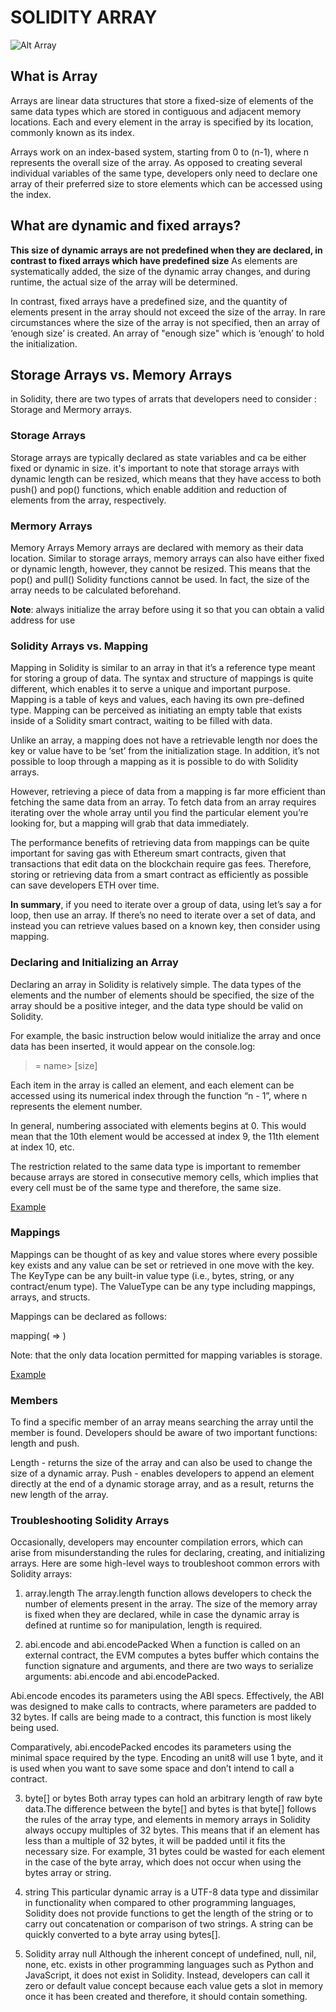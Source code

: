 # SOLIDITY ARRAY
![Alt Array](https://media.tenor.com/images/e22e34423109766b7a4f7f8629d07b1c/tenor.gif)
## What is Array
Arrays are linear data structures that store a fixed-size of elements of the same data types which are stored in contiguous and adjacent memory locations. Each and every element in the array is specified by its location, commonly known as its index.

Arrays work on an index-based system, starting from 0 to (n-1), where n represents the overall size of the array. As opposed to creating several individual variables of the same type, developers only need to declare one array of their preferred size to store elements which can be accessed using the index.

## What are dynamic and fixed arrays?
**This size of dynamic arrays are not predefined when they are declared, in contrast to fixed arrays which have predefined size**
As elements are systematically added, the size of the dynamic array changes, and during runtime, the actual size of the array will be determined.

In contrast, fixed arrays have a predefined size, and the quantity of elements present in the array should not exceed the size of the array. In rare circumstances where the size of the array is not specified, then an array of ‘enough size’ is created. An array of "enough size" which is ‘enough’ to hold the initialization.

## Storage Arrays vs. Memory Arrays
in Solidity, there are two types of arrats that developers need to consider : Storage and Mermory arrays.

### Storage Arrays
Storage arrays are typically declared as state variables and ca be either fixed or dynamic in size. it's important to note that storage arrays with dynamic length can be resized, which means that they have access to both push() and pop() functions, which enable addition and reduction of elements from the array, respectively.

### Mermory Arrays
Memory Arrays
Memory arrays are declared with memory as their data location. Similar to storage arrays, memory arrays can also have either fixed or dynamic length, however, they cannot be resized. This means that the pop() and pull() Solidity functions cannot be used. In fact, the size of the array needs to be calculated beforehand.

**Note**: always initialize the array before using it so that you can obtain a valid address for use

### Solidity Arrays vs. Mapping 
Mapping in Solidity is similar to an array in that it’s a reference type meant for storing a group of data. The syntax and structure of mappings is quite different, which enables it to serve a unique and important purpose. Mapping is a table of keys and values, each having its own pre-defined type. Mapping can be perceived as initiating an empty table that exists inside of a Solidity smart contract, waiting to be filled with data. 

Unlike an array, a mapping does not have a retrievable length nor does the key or value have to be ‘set’ from the initialization stage. In addition, it’s not possible to loop through a mapping as it is possible to do with Solidity arrays.

However, retrieving a piece of data from a mapping is far more efficient than fetching the same data from an array. To fetch data from an array requires iterating over the whole array until you find the particular element you’re looking for, but a mapping will grab that data immediately.

The performance benefits of retrieving data from mappings can be quite important for saving gas with Ethereum smart contracts, given that transactions that edit data on the blockchain require gas fees. Therefore, storing or retrieving data from a smart contract as efficiently as possible can save developers ETH over time. 

**In summary**, if you need to iterate over a group of data, using let’s say a for loop, then use an array. If there’s no need to iterate over a set of data, and instead you can retrieve values based on a known key, then consider using mapping.    

### Declaring and Initializing an Array 

Declaring an array in Solidity is relatively simple. The data types of the elements and the number of elements should be specified, the size of the array should be a positive integer, and the data type should be valid on Solidity.

For example, the basic instruction below would initialize the array and once data has been inserted, it would appear on the console.log: 

><initialization> = <insert data type> <insert array >name> [size]

Each item in the array is called an element, and each element can be accessed using its numerical index through the function “n - 1”, where n represents the element number.

In general, numbering associated with elements begins at 0. This would mean that the 10th element would be accessed at index 9, the 11th element at index 10, etc.

The restriction related to the same data type is important to remember because arrays are stored in consecutive memory cells, which implies that every cell must be of the same type and therefore, the same size. 

[Example](https://github.com/BernardOnuh/100DaysOfSolidity/blob/main/6.Array/array.sol)

### Mappings
Mappings can be thought of as key and value stores where every possible key exists and any value can be set or retrieved in one move with the key. The KeyType can be any built-in value type (i.e., bytes, string, or any contract/enum type). The ValueType can be any type including mappings, arrays, and structs.

Mappings can be declared as follows: 

mapping(<insert KeyType> ⇒ <insert ValueType>) <insert VariableName>

Note: that the only data location permitted for mapping variables is storage.


[Example](https://github.com/BernardOnuh/100DaysOfSolidity/blob/main/5.Mapping/mapping.sol)

### Members
To find a specific member of an array means searching the array until the member is found. Developers should be aware of two important functions: length and push.

‍Length - returns the size of the array and can also be used to change the size of a dynamic array.
‍Push - enables developers to append an element directly at the end of a dynamic storage array, and as a result, returns the new length of the array. 

### Troubleshooting Solidity Arrays

Occasionally, developers may encounter compilation errors, which can arise from misunderstanding the rules for declaring, creating, and initializing arrays. Here are some high-level ways to troubleshoot common errors with Solidity arrays: 

1. array.length
The array.length function allows developers to check the number of elements present in the array. The size of the memory array is fixed when they are declared, while in case the dynamic array is defined at runtime so for manipulation, length is required. 

2. abi.encode and abi.encodePacked
When a function is called on an external contract, the EVM computes a bytes buffer which contains the function signature and arguments, and there are two ways to serialize arguments: abi.encode and abi.encodePacked.

Abi.encode encodes its parameters using the ABI specs. Effectively, the ABI was designed to make calls to contracts, where parameters are padded to 32 bytes. If calls are being made to a contract, this function is most likely being used.

Comparatively, abi.encodePacked encodes its parameters using the minimal space required by the type. Encoding an unit8 will use 1 byte, and it is used when you want to save some space and don’t intend to call a contract. 

3. byte[] or bytes
‍Both array types can hold an arbitrary length of raw byte data.The difference between the byte[] and bytes is that byte[] follows the rules of the array type, and elements in memory arrays in Solidity always occupy multiples of 32 bytes. This means that if an element has less than a multiple of 32 bytes, it will be padded until it fits the necessary size. For example, 31 bytes could be wasted for each element in the case of the byte array, which does not occur when using the bytes array or string. 

4. string
‍This particular dynamic array is a UTF-8 data type and dissimilar in functionality when compared to other programming languages, Solidity does not provide functions to get the length of the string or to carry out concatenation or comparison of two strings. A string can be quickly converted to a byte array using bytes[<insert string>].

5. Solidity array null
‍Although the inherent concept of undefined, null, nil, none, etc. exists in other programming languages such as Python and JavaScript, it does not exist in Solidity. Instead, developers can call it zero or default value concept because each value gets a slot in memory once it has been created and therefore, it should contain something. 